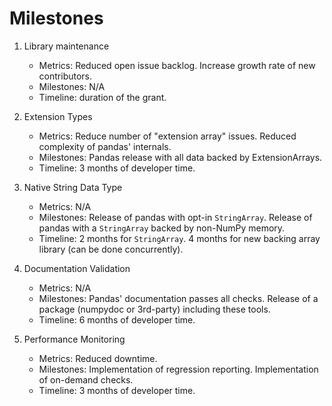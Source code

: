 # Milestones

1. Library maintenance

   * Metrics: Reduced open issue backlog. Increase growth rate of new contributors.
   * Milestones: N/A
   * Timeline: duration of the grant.
   
2. Extension Types

   * Metrics: Reduce number of "extension array" issues. Reduced complexity of pandas' internals.
   * Milestones: Pandas release with all data backed by ExtensionArrays.
   * Timeline: 3 months of developer time.

3. Native String Data Type

   * Metrics: N/A
   * Milestones: Release of pandas with opt-in `StringArray`. Release of pandas with a `StringArray` backed by non-NumPy memory.
   * Timeline: 2 months for `StringArray`. 4 months for new backing array library (can be done concurrently).

4. Documentation Validation

   * Metrics: N/A
   * Milestones: Pandas' documentation passes all checks. Release of a package (numpydoc or 3rd-party) including these tools.
   * Timeline: 6 months of developer time.

5. Performance Monitoring

   * Metrics: Reduced downtime.
   * Milestones: Implementation of regression reporting. Implementation of on-demand checks.
   * Timeline: 3 months of developer time.
